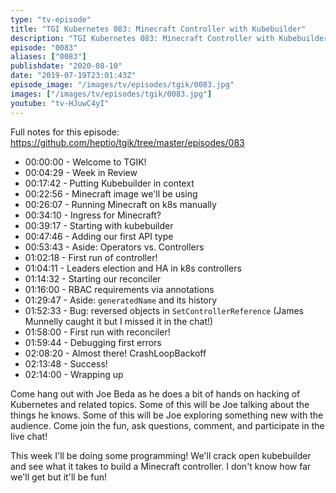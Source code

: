 ```yaml
---
type: "tv-episode"
title: "TGI Kubernetes 083: Minecraft Controller with Kubebuilder"
description: "TGI Kubernetes 083: Minecraft Controller with Kubebuilder"
episode: "0083"
aliases: ["0083"]
publishdate: "2020-08-10"
date: "2019-07-19T23:01:43Z"
episode_image: "/images/tv/episodes/tgik/0083.jpg"
images: ["/images/tv/episodes/tgik/0083.jpg"]
youtube: "tv-HJuwC4yI"
---
```


Full notes for this episode: https://github.com/heptio/tgik/tree/master/episodes/083

- 00:00:00 - Welcome to TGIK!
- 00:04:29 - Week in Review
- 00:17:42 - Putting Kubebuilder in context
- 00:22:56 - Minecraft image we&#39;ll be using
- 00:26:07 - Running Minecraft on k8s manually
- 00:34:10 - Ingress for Minecraft?
- 00:39:17 - Starting with kubebuilder
- 00:47:46 - Adding our first API type
- 00:53:43 - Aside: Operators vs. Controllers
- 01:02:18 - First run of controller!
- 01:04:11 - Leaders election and HA in k8s controllers
- 01:14:32 - Starting our reconciler
- 01:16:00 - RBAC requirements via annotations
- 01:29:47 - Aside: `generatedName` and its history
- 01:52:33 - Bug: reversed objects in `SetControllerReference` (James Munnelly caught it but I missed it in the chat!)
- 01:58:00 - First run with reconciler!
- 01:59:44 - Debugging first errors
- 02:08:20 - Almost there! CrashLoopBackoff
- 02:13:48 - Success!
- 02:14:00 - Wrapping up

Come hang out with Joe Beda as he does a bit of hands on hacking of Kubernetes and related topics. Some of this will be Joe talking about the things he knows. Some of this will be Joe exploring something new with the audience. Come join the fun, ask questions, comment, and participate in the live chat!

This week I&#39;ll be doing some programming! We&#39;ll crack open kubebuilder and see what it takes to build a Minecraft controller.  I don&#39;t know how far we&#39;ll get but it&#39;ll be fun!

